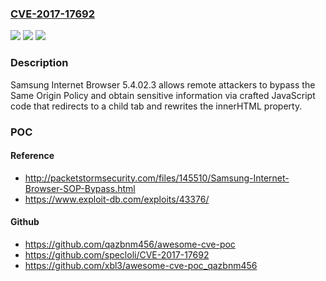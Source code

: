 ### [CVE-2017-17692](https://cve.mitre.org/cgi-bin/cvename.cgi?name=CVE-2017-17692)
![](https://img.shields.io/static/v1?label=Product&message=n%2Fa&color=blue)
![](https://img.shields.io/static/v1?label=Version&message=n%2Fa&color=blue)
![](https://img.shields.io/static/v1?label=Vulnerability&message=n%2Fa&color=brighgreen)

### Description

Samsung Internet Browser 5.4.02.3 allows remote attackers to bypass the Same Origin Policy and obtain sensitive information via crafted JavaScript code that redirects to a child tab and rewrites the innerHTML property.

### POC

#### Reference
- http://packetstormsecurity.com/files/145510/Samsung-Internet-Browser-SOP-Bypass.html
- https://www.exploit-db.com/exploits/43376/

#### Github
- https://github.com/qazbnm456/awesome-cve-poc
- https://github.com/specloli/CVE-2017-17692
- https://github.com/xbl3/awesome-cve-poc_qazbnm456

